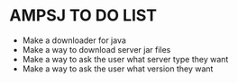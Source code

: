 # AMPSJ TO DO LIST

- Make a downloader for java
- Make a way to download server jar files
- Make a way to ask the user what server type they want
- Make a way to ask the user what version they want
